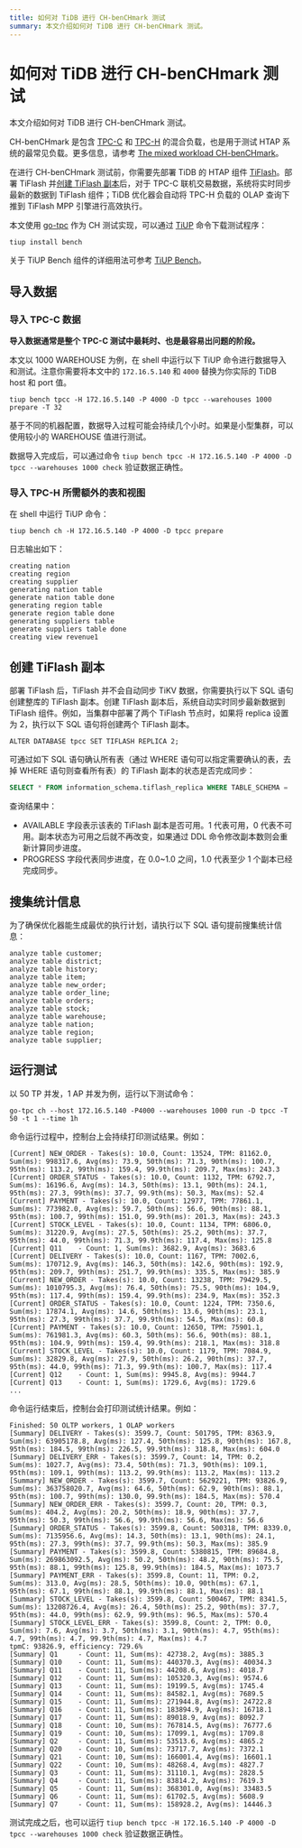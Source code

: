 ```yaml
---
title: 如何对 TiDB 进行 CH-benCHmark 测试
summary: 本文介绍如何对 TiDB 进行 CH-benCHmark 测试。
---
```


# 如何对 TiDB 进行 CH-benCHmark 测试

本文介绍如何对 TiDB 进行 CH-benCHmark 测试。

CH-benCHmark 是包含 [TPC-C](http://www.tpc.org/tpcc/) 和 [TPC-H](http://www.tpc.org/tpch/) 的混合负载，也是用于测试 HTAP 系统的最常见负载。更多信息，请参考 [The mixed workload CH-benCHmark](https://research.tableau.com/sites/default/files/a8-cole.pdf)。

在进行 CH-benCHmark 测试前，你需要先部署 TiDB 的 HTAP 组件 [TiFlash](/tiflash/tiflash-overview.md)。部署 TiFlash 并[创建 TiFlash 副本](#创建-tiflash-副本)后，对于 TPC-C 联机交易数据，系统将实时同步最新的数据到 TiFlash 组件；TiDB 优化器会自动将 TPC-H 负载的 OLAP 查询下推到 TiFlash MPP 引擎进行高效执行。

本文使用 [go-tpc](https://github.com/pingcap/go-tpc) 作为 CH 测试实现，可以通过 [TiUP](/tiup/tiup-overview.md) 命令下载测试程序：


```shell
tiup install bench
```

关于 TiUP Bench 组件的详细用法可参考 [TiUP Bench](/tiup/tiup-bench.md)。

## 导入数据

### 导入 TPC-C 数据

**导入数据通常是整个 TPC-C 测试中最耗时、也是最容易出问题的阶段。**

本文以 1000 WAREHOUSE 为例，在 shell 中运行以下 TiUP 命令进行数据导入和测试。注意你需要将本文中的 `172.16.5.140` 和 `4000` 替换为你实际的 TiDB host 和 port 值。


```shell
tiup bench tpcc -H 172.16.5.140 -P 4000 -D tpcc --warehouses 1000 prepare -T 32
```

基于不同的机器配置，数据导入过程可能会持续几个小时。如果是小型集群，可以使用较小的 WAREHOUSE 值进行测试。

数据导入完成后，可以通过命令 `tiup bench tpcc -H 172.16.5.140 -P 4000 -D tpcc --warehouses 1000 check` 验证数据正确性。

### 导入 TPC-H 所需额外的表和视图

在 shell 中运行 TiUP 命令：


```shell
tiup bench ch -H 172.16.5.140 -P 4000 -D tpcc prepare
```

日志输出如下：

```
creating nation
creating region
creating supplier
generating nation table
generate nation table done
generating region table
generate region table done
generating suppliers table
generate suppliers table done
creating view revenue1
```

## 创建 TiFlash 副本

部署 TiFlash 后，TiFlash 并不会自动同步 TiKV 数据，你需要执行以下 SQL 语句创建整库的 TiFlash 副本。创建 TiFlash 副本后，系统自动实时同步最新数据到 TiFlash 组件。例如，当集群中部署了两个 TiFlash 节点时，如果将 replica 设置为 2，执行以下 SQL 语句将创建两个 TiFlash 副本。

```
ALTER DATABASE tpcc SET TIFLASH REPLICA 2;
```

可通过如下 SQL 语句确认所有表（通过 WHERE 语句可以指定需要确认的表，去掉 WHERE 语句则查看所有表）的 TiFlash 副本的状态是否完成同步：


```sql
SELECT * FROM information_schema.tiflash_replica WHERE TABLE_SCHEMA = 'tpcc';
```

查询结果中：

* AVAILABLE 字段表示该表的 TiFlash 副本是否可用。1 代表可用，0 代表不可用。副本状态为可用之后就不再改变，如果通过 DDL 命令修改副本数则会重新计算同步进度。
* PROGRESS 字段代表同步进度，在 0.0~1.0 之间，1.0 代表至少 1 个副本已经完成同步。

## 搜集统计信息

为了确保优化器能生成最优的执行计划，请执行以下 SQL 语句提前搜集统计信息：

```
analyze table customer;
analyze table district;
analyze table history;
analyze table item;
analyze table new_order;
analyze table order_line;
analyze table orders;
analyze table stock;
analyze table warehouse;
analyze table nation;
analyze table region;
analyze table supplier;
```

## 运行测试

以 50 TP 并发，1 AP 并发为例，运行以下测试命令：


```shell
go-tpc ch --host 172.16.5.140 -P4000 --warehouses 1000 run -D tpcc -T 50 -t 1 --time 1h
```

命令运行过程中，控制台上会持续打印测试结果。例如：

```text
[Current] NEW_ORDER - Takes(s): 10.0, Count: 13524, TPM: 81162.0, Sum(ms): 998317.6, Avg(ms): 73.9, 50th(ms): 71.3, 90th(ms): 100.7, 95th(ms): 113.2, 99th(ms): 159.4, 99.9th(ms): 209.7, Max(ms): 243.3
[Current] ORDER_STATUS - Takes(s): 10.0, Count: 1132, TPM: 6792.7, Sum(ms): 16196.6, Avg(ms): 14.3, 50th(ms): 13.1, 90th(ms): 24.1, 95th(ms): 27.3, 99th(ms): 37.7, 99.9th(ms): 50.3, Max(ms): 52.4
[Current] PAYMENT - Takes(s): 10.0, Count: 12977, TPM: 77861.1, Sum(ms): 773982.0, Avg(ms): 59.7, 50th(ms): 56.6, 90th(ms): 88.1, 95th(ms): 100.7, 99th(ms): 151.0, 99.9th(ms): 201.3, Max(ms): 243.3
[Current] STOCK_LEVEL - Takes(s): 10.0, Count: 1134, TPM: 6806.0, Sum(ms): 31220.9, Avg(ms): 27.5, 50th(ms): 25.2, 90th(ms): 37.7, 95th(ms): 44.0, 99th(ms): 71.3, 99.9th(ms): 117.4, Max(ms): 125.8
[Current] Q11    - Count: 1, Sum(ms): 3682.9, Avg(ms): 3683.6
[Current] DELIVERY - Takes(s): 10.0, Count: 1167, TPM: 7002.6, Sum(ms): 170712.9, Avg(ms): 146.3, 50th(ms): 142.6, 90th(ms): 192.9, 95th(ms): 209.7, 99th(ms): 251.7, 99.9th(ms): 335.5, Max(ms): 385.9
[Current] NEW_ORDER - Takes(s): 10.0, Count: 13238, TPM: 79429.5, Sum(ms): 1010795.3, Avg(ms): 76.4, 50th(ms): 75.5, 90th(ms): 104.9, 95th(ms): 117.4, 99th(ms): 159.4, 99.9th(ms): 234.9, Max(ms): 352.3
[Current] ORDER_STATUS - Takes(s): 10.0, Count: 1224, TPM: 7350.6, Sum(ms): 17874.1, Avg(ms): 14.6, 50th(ms): 13.6, 90th(ms): 23.1, 95th(ms): 27.3, 99th(ms): 37.7, 99.9th(ms): 54.5, Max(ms): 60.8
[Current] PAYMENT - Takes(s): 10.0, Count: 12650, TPM: 75901.1, Sum(ms): 761981.3, Avg(ms): 60.3, 50th(ms): 56.6, 90th(ms): 88.1, 95th(ms): 104.9, 99th(ms): 159.4, 99.9th(ms): 218.1, Max(ms): 318.8
[Current] STOCK_LEVEL - Takes(s): 10.0, Count: 1179, TPM: 7084.9, Sum(ms): 32829.8, Avg(ms): 27.9, 50th(ms): 26.2, 90th(ms): 37.7, 95th(ms): 44.0, 99th(ms): 71.3, 99.9th(ms): 100.7, Max(ms): 117.4
[Current] Q12    - Count: 1, Sum(ms): 9945.8, Avg(ms): 9944.7
[Current] Q13    - Count: 1, Sum(ms): 1729.6, Avg(ms): 1729.6
...
```

命令运行结束后，控制台会打印测试统计结果。例如：

```text
Finished: 50 OLTP workers, 1 OLAP workers
[Summary] DELIVERY - Takes(s): 3599.7, Count: 501795, TPM: 8363.9, Sum(ms): 63905178.8, Avg(ms): 127.4, 50th(ms): 125.8, 90th(ms): 167.8, 95th(ms): 184.5, 99th(ms): 226.5, 99.9th(ms): 318.8, Max(ms): 604.0
[Summary] DELIVERY_ERR - Takes(s): 3599.7, Count: 14, TPM: 0.2, Sum(ms): 1027.7, Avg(ms): 73.4, 50th(ms): 71.3, 90th(ms): 109.1, 95th(ms): 109.1, 99th(ms): 113.2, 99.9th(ms): 113.2, Max(ms): 113.2
[Summary] NEW_ORDER - Takes(s): 3599.7, Count: 5629221, TPM: 93826.9, Sum(ms): 363758020.7, Avg(ms): 64.6, 50th(ms): 62.9, 90th(ms): 88.1, 95th(ms): 100.7, 99th(ms): 130.0, 99.9th(ms): 184.5, Max(ms): 570.4
[Summary] NEW_ORDER_ERR - Takes(s): 3599.7, Count: 20, TPM: 0.3, Sum(ms): 404.2, Avg(ms): 20.2, 50th(ms): 18.9, 90th(ms): 37.7, 95th(ms): 50.3, 99th(ms): 56.6, 99.9th(ms): 56.6, Max(ms): 56.6
[Summary] ORDER_STATUS - Takes(s): 3599.8, Count: 500318, TPM: 8339.0, Sum(ms): 7135956.6, Avg(ms): 14.3, 50th(ms): 13.1, 90th(ms): 24.1, 95th(ms): 27.3, 99th(ms): 37.7, 99.9th(ms): 50.3, Max(ms): 385.9
[Summary] PAYMENT - Takes(s): 3599.8, Count: 5380815, TPM: 89684.8, Sum(ms): 269863092.5, Avg(ms): 50.2, 50th(ms): 48.2, 90th(ms): 75.5, 95th(ms): 88.1, 99th(ms): 125.8, 99.9th(ms): 184.5, Max(ms): 1073.7
[Summary] PAYMENT_ERR - Takes(s): 3599.8, Count: 11, TPM: 0.2, Sum(ms): 313.0, Avg(ms): 28.5, 50th(ms): 10.0, 90th(ms): 67.1, 95th(ms): 67.1, 99th(ms): 88.1, 99.9th(ms): 88.1, Max(ms): 88.1
[Summary] STOCK_LEVEL - Takes(s): 3599.8, Count: 500467, TPM: 8341.5, Sum(ms): 13208726.4, Avg(ms): 26.4, 50th(ms): 25.2, 90th(ms): 37.7, 95th(ms): 44.0, 99th(ms): 62.9, 99.9th(ms): 96.5, Max(ms): 570.4
[Summary] STOCK_LEVEL_ERR - Takes(s): 3599.8, Count: 2, TPM: 0.0, Sum(ms): 7.6, Avg(ms): 3.7, 50th(ms): 3.1, 90th(ms): 4.7, 95th(ms): 4.7, 99th(ms): 4.7, 99.9th(ms): 4.7, Max(ms): 4.7
tpmC: 93826.9, efficiency: 729.6%
[Summary] Q1     - Count: 11, Sum(ms): 42738.2, Avg(ms): 3885.3
[Summary] Q10    - Count: 11, Sum(ms): 440370.3, Avg(ms): 40034.3
[Summary] Q11    - Count: 11, Sum(ms): 44208.6, Avg(ms): 4018.7
[Summary] Q12    - Count: 11, Sum(ms): 105320.3, Avg(ms): 9574.6
[Summary] Q13    - Count: 11, Sum(ms): 19199.5, Avg(ms): 1745.4
[Summary] Q14    - Count: 11, Sum(ms): 84582.1, Avg(ms): 7689.5
[Summary] Q15    - Count: 11, Sum(ms): 271944.8, Avg(ms): 24722.8
[Summary] Q16    - Count: 11, Sum(ms): 183894.9, Avg(ms): 16718.1
[Summary] Q17    - Count: 11, Sum(ms): 89018.9, Avg(ms): 8092.7
[Summary] Q18    - Count: 10, Sum(ms): 767814.5, Avg(ms): 76777.6
[Summary] Q19    - Count: 10, Sum(ms): 17099.1, Avg(ms): 1709.8
[Summary] Q2     - Count: 11, Sum(ms): 53513.6, Avg(ms): 4865.2
[Summary] Q20    - Count: 10, Sum(ms): 73717.7, Avg(ms): 7372.1
[Summary] Q21    - Count: 10, Sum(ms): 166001.4, Avg(ms): 16601.1
[Summary] Q22    - Count: 10, Sum(ms): 48268.4, Avg(ms): 4827.7
[Summary] Q3     - Count: 11, Sum(ms): 31110.1, Avg(ms): 2828.5
[Summary] Q4     - Count: 11, Sum(ms): 83814.2, Avg(ms): 7619.3
[Summary] Q5     - Count: 11, Sum(ms): 368301.0, Avg(ms): 33483.5
[Summary] Q6     - Count: 11, Sum(ms): 61702.5, Avg(ms): 5608.9
[Summary] Q7     - Count: 11, Sum(ms): 158928.2, Avg(ms): 14446.3
```

测试完成之后，也可以运行 `tiup bench tpcc -H 172.16.5.140 -P 4000 -D tpcc --warehouses 1000 check`  验证数据正确性。